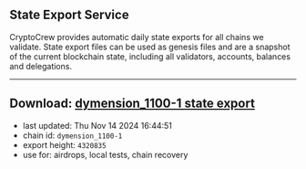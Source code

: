 ## State Export Service
CryptoCrew provides automatic daily state exports for all chains we validate. State export files can be used as genesis files and are a snapshot of the current blockchain state, including all validators, accounts, balances and delegations.

---
**Download: [dymension_1100-1 state export](https://dl-eu2.ccvalidators.com/SERVICE/dymension/dymension_1100-1_export_4320835.json)**
---

- last updated: Thu Nov 14 2024 16:44:51
- chain id: `dymension_1100-1`
- export height: `4320835`
- use for: airdrops, local tests, chain recovery
